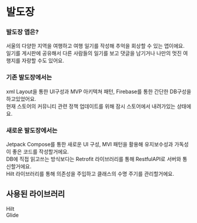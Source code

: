 # 발도장

### 발도장 앱은?

서울의 다양한 지역을 여행하고 여행 일기를 작성해 추억을 회상할 수 있는 앱이에요.<br/>
일기를 게시판에 공유해서 다른 사람들의 일기를 보고 댓글을 남기거나 나만의 멋진 여행지를 자랑할 수도 있어요.

### 기존 발도장에서는

xml Layout을 통한 UI구성과 MVP 아키텍쳐 패턴, Firebase를 통한 간단한 DB구성을 하고있었어요.<br/>
현재 스토어의 커뮤니티 관련 정책 업데이트를 위해 잠시 스토어에서 내려가있는 상태에요.

### 새로운 발도장에서는

Jetpack Compose를 통한 새로운 UI 구성, MVI 패턴을 활용해 유지보수성과 가독성이 좋은 코드를 작성할거에요.<br/>
DB에 직접 읽고쓰는 방식보다는 Retrofit 라이브러리를 통해 RestfulAPI로 서버와 통신할거에요.<br/>
Hilt 라이브러리를 통해 의존성을 주입하고 클래스의 수명 주기를 관리할거에요.

## 사용된 라이브러리

Hilt<br/>
Glide